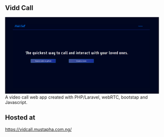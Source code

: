 ## Vidd Call
<img src="https://github.com/mustaphatg/vid-call/blob/main/Vidd%20Call%20Image%20-%20Github.png" >
A video call web app created with PHP/Laravel, webRTC, bootstap and Javascript.




## Hosted at
https://vidcall.mustapha.com.ng/
